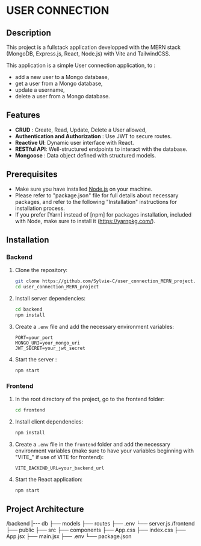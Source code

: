 # USER CONNECTION

## Description
This project is a fullstack application developped with the MERN stack (MongoDB, Express.js, React, Node.js) with Vite and TailwindCSS. 

This application is a simple User connection application, to : 
- add a new user to a Mongo database, 
- get a user from a Mongo database, 
- update a username, 
- delete a user from a Mongo database. 

## Features
- **CRUD** : Create, Read, Update, Delete a User allowed, 
- **Authentication and Authorization** : Use JWT to secure routes. 
- **Reactive UI**: Dynamic user interface with React.
- **RESTful API**: Well-structured endpoints to interact with the database.
- **Mongoose** : Data object defined with structured models. 

## Prerequisites
- Make sure you have installed [Node.js](https://nodejs.org/) on your machine. 
- Please refer to "package.json" file for full details about necessary packages, and refer to the following "Installation" instructions for installation process. 
- If you prefer [Yarn] instead of [npm] for packages installation, included with Node, make sure to install it (https://yarnpkg.com/). 


## Installation

### Backend
1. Clone the repository:
    ```sh
    git clone https://github.com/Sylvie-C/user_connection_MERN_project.git 
    cd user_connection_MERN_project
    ```

2. Install server dependencies:
    ```sh
    cd backend
    npm install
    ```

3. Create a `.env` file and add the necessary environment variables:
    ```env
    PORT=your_port
    MONGO_URI=your_mongo_uri
    JWT_SECRET=your_jwt_secret
    ```

4. Start the server :
    ```sh
    npm start
    ```

### Frontend
1. In the root directory of the project, go to the frontend folder:
    ```sh
    cd frontend
    ```

2. Install client dependencies:
    ```sh
    npm install
    ```

3. Create a `.env` file in the `frontend` folder and add the necessary environment variables (make sure to have your variables beginning with "VITE_" if use of VITE for frontend):
    ```env
    VITE_BACKEND_URL=your_backend_url
    ```

4. Start the React application:
    ```sh
    npm start
    ```

## Project Architecture
/backend
  |--- db
    ├── models
    ├── routes
    ├── .env
    └── server.js
/frontend
  ├── public
  ├── src
      ├── components
      ├── App.css
      ├── index.css
      ├── App.jsx
      ├── main.jsx
  ├── .env
  └── package.json
